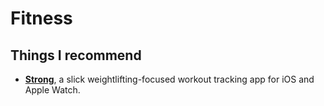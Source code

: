 # Fitness

## Things I recommend
- [**Strong**](https://strong.app), a slick weightlifting-focused workout tracking app for iOS and Apple Watch.